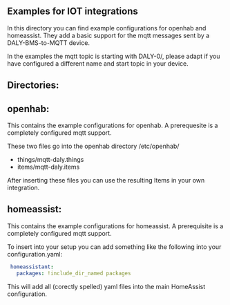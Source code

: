 Examples for IOT integrations
-----------------------------

In this directory you can find example configurations for openhab and homeassist.
They add a basic support for the mqtt messages sent by a DALY-BMS-to-MQTT device.

In the examples the mqtt topic is starting with DALY-0/, please adapt if you have configured a different name and start topic in your device.


Directories:
------------


openhab:
--------

This contains the example configurations for openhab. A prerequesite is a completely configured mqtt support.

These two files go into the openhab directory /etc/openhab/
 - things/mqtt-daly.things
 - items/mqtt-daly.items

After inserting these files you can use the resulting Items in your own integration.


homeassist:
-----------

This contains the example configurations for homeassist. 
A prerequisite is a completely configured mqtt support.

To insert into your setup you can add something like the following into your configuration.yaml:

```yaml
 homeassistant:
   packages: !include_dir_named packages
```

This will add all (corectly spelled) yaml files into the main HomeAssist configuration.
